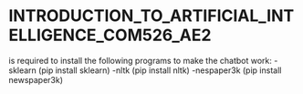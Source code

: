 # INTRODUCTION_TO_ARTIFICIAL_INTELLIGENCE_COM526_AE2
is required to install the following programs to make the chatbot work:
-sklearn (pip install sklearn)
-nltk (pip install nltk)
-nespaper3k (pip install newspaper3k)
